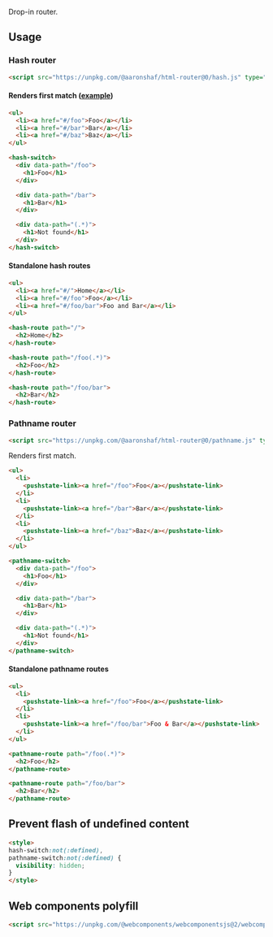 Drop-in router.

## Usage

### Hash router

```html
<script src="https://unpkg.com/@aaronshaf/html-router@0/hash.js" type="module"></script>
```

#### Renders first match ([example](https://aaronshaf.github.io/html-router/examples/hash-switch.html))

```html
<ul>
  <li><a href="#/foo">Foo</a></li>
  <li><a href="#/bar">Bar</a></li>
  <li><a href="#/baz">Baz</a></li>
</ul>
```

```html
<hash-switch>
  <div data-path="/foo">
    <h1>Foo</h1>
  </div>

  <div data-path="/bar">
    <h1>Bar</h1>
  </div>

  <div data-path="(.*)">
    <h1>Not found</h1>
  </div>
</hash-switch>
```

#### Standalone hash routes

```html
<ul>
  <li><a href="#/">Home</a></li>
  <li><a href="#/foo">Foo</a></li>
  <li><a href="#/foo/bar">Foo and Bar</a></li>
</ul>
```

```html
<hash-route path="/">
  <h2>Home</h2>
</hash-route>

<hash-route path="/foo(.*)">
  <h2>Foo</h2>
</hash-route>

<hash-route path="/foo/bar">
  <h2>Bar</h2>
</hash-route>
```

### Pathname router

```html
<script src="https://unpkg.com/@aaronshaf/html-router@0/pathname.js" type="module"></script>
```

Renders first match.

```html
<ul>
  <li>
    <pushstate-link><a href="/foo">Foo</a></pushstate-link>
  </li>
  <li>
    <pushstate-link><a href="/bar">Bar</a></pushstate-link>
  </li>
  <li>
    <pushstate-link><a href="/baz">Baz</a></pushstate-link>
  </li>
</ul>
```

```html
<pathname-switch>
  <div data-path="/foo">
    <h1>Foo</h1>
  </div>

  <div data-path="/bar">
    <h1>Bar</h1>
  </div>

  <div data-path="(.*)">
    <h1>Not found</h1>
  </div>
</pathname-switch>
```

#### Standalone pathname routes

```html
<ul>
  <li>
    <pushstate-link><a href="/foo">Foo</a></pushstate-link>
  </li>
  <li>
    <pushstate-link><a href="/foo/bar">Foo & Bar</a></pushstate-link>
  </li>
</ul>
```

```html
<pathname-route path="/foo(.*)">
  <h2>Foo</h2>
</pathname-route>

<pathname-route path="/foo/bar">
  <h2>Bar</h2>
</pathname-route>
```

## Prevent flash of undefined content

```html
<style>
hash-switch:not(:defined),
pathname-switch:not(:defined) {
  visibility: hidden;
}
</style>
```

## Web components polyfill

```html
<script src="https://unpkg.com/@webcomponents/webcomponentsjs@2/webcomponents-loader.js"></script>
```
